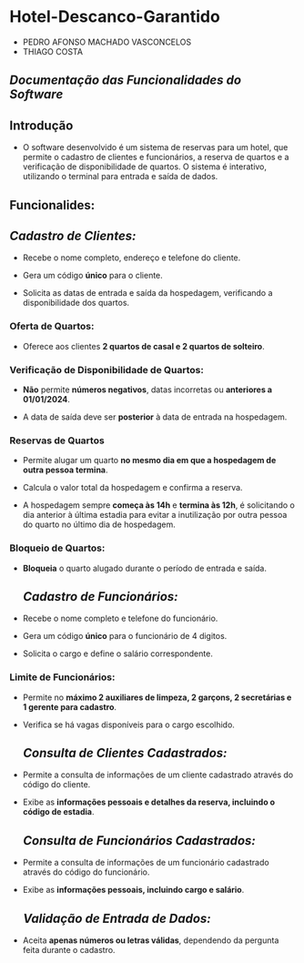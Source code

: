   # Hotel-Descanco-Garantido
- PEDRO AFONSO MACHADO VASCONCELOS
- THIAGO COSTA
## *Documentação das Funcionalidades do Software*

## Introdução
- O software desenvolvido é um sistema de reservas para um hotel, que permite o cadastro de clientes e funcionários, a reserva de quartos e a verificação de disponibilidade de quartos. O sistema é interativo, utilizando o terminal para entrada e saída de dados.

## Funcionalides:
  ## *Cadastro de Clientes:*

- Recebe o nome completo, endereço e telefone do cliente.

- Gera um código **único** para o cliente.

- Solicita as datas de entrada e saída da hospedagem, verificando a disponibilidade dos quartos.

### Oferta de Quartos:

- Oferece aos clientes **2 quartos de casal e 2 quartos de solteiro**.

### Verificação de Disponibilidade de Quartos:

- **Não** permite **números negativos**, datas incorretas ou **anteriores a 01/01/2024**.

- A data de saída deve ser **posterior** à data de entrada na hospedagem.

### Reservas de Quartos

- Permite alugar um quarto **no mesmo dia em que a hospedagem de outra pessoa termina**.
  
- Calcula o valor total da hospedagem e confirma a reserva.

- A hospedagem sempre **começa às 14h** e **termina às 12h**, é solicitando o dia anterior à última estadia para evitar a inutilização por outra pessoa do quarto no último dia de hospedagem.

### Bloqueio de Quartos:

- **Bloqueia** o quarto alugado durante o período de entrada e saída.

   ## *Cadastro de Funcionários:*

- Recebe o nome completo e telefone do funcionário.

- Gera um código **único** para o funcionário de 4 digitos.

- Solicita o cargo e define o salário correspondente.

### Limite de Funcionários:

- Permite no **máximo 2 auxiliares de limpeza, 2 garçons, 2 secretárias e 1 gerente para cadastro**.

- Verifica se há vagas disponíveis para o cargo escolhido.


  ## *Consulta de Clientes Cadastrados:*

- Permite a consulta de informações de um cliente cadastrado através do código do cliente.

- Exibe as **informações pessoais e detalhes da reserva, incluindo o código de estadia**.


  ## *Consulta de Funcionários Cadastrados:*

- Permite a consulta de informações de um funcionário cadastrado através do código do funcionário.

- Exibe as **informações pessoais, incluindo cargo e salário**.

  ## *Validação de Entrada de Dados:*

- Aceita **apenas números ou letras válidas**, dependendo da pergunta feita durante o cadastro.

